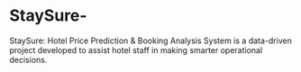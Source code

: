 # StaySure-
StaySure: Hotel Price Prediction &amp; Booking Analysis System is a data-driven project developed to assist hotel staff in making smarter operational decisions. 
